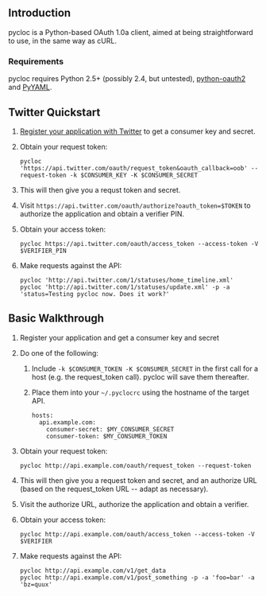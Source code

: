 ## Introduction ##

pycloc is a Python-based OAuth 1.0a client, aimed at being straightforward to use, in the same way as cURL.

### Requirements ###

pycloc requires Python 2.5+ (possibly 2.4, but untested), [python-oauth2](http://github.com/simplegeo/python-oauth2) and [PyYAML](http://pypi.python.org/pypi/PyYAML).

## Twitter Quickstart ##

 1. [Register your application with Twitter](http://dev.twitter.com/apps) to get a consumer key and secret.
 2. Obtain your request token:

        pycloc 'https://api.twitter.com/oauth/request_token&oauth_callback=oob' --request-token -k $CONSUMER_KEY -K $CONSUMER_SECRET

 4. This will then give you a requst token and secret.
 5. Visit `https://api.twitter.com/oauth/authorize?oauth_token=$TOKEN`
    to authorize the application and obtain a verifier PIN.
 6. Obtain your access token:

        pycloc https://api.twitter.com/oauth/access_token --access-token -V $VERIFIER_PIN

 7. Make requests against the API:

        pycloc 'http://api.twitter.com/1/statuses/home_timeline.xml'
        pycloc 'http://api.twitter.com/1/statuses/update.xml' -p -a 'status=Testing pycloc now. Does it work?'


## Basic Walkthrough ##

 1. Register your application and get a consumer key and secret
 2. Do one of the following:
     1. Include `-k $CONSUMER_TOKEN -K $CONSUMER_SECRET` in the first call for a
        host (e.g. the request_token call). pycloc will save them thereafter.

     2. Place them into your `~/.pyclocrc` using the hostname of the target API.

            hosts:
              api.example.com:
                consumer-secret: $MY_CONSUMER_SECRET
                consumer-token: $MY_CONSUMER_TOKEN

 3. Obtain your request token:

        pycloc http://api.example.com/oauth/request_token --request-token

 4. This will then give you a request token and secret, and an authorize URL (based on the request_token URL -- adapt as necessary).
 5. Visit the authorize URL, authorize the application and obtain a verifier.
 6. Obtain your access token:

        pycloc http://api.example.com/oauth/access_token --access-token -V $VERIFIER

 7. Make requests against the API:

        pycloc http://api.example.com/v1/get_data
        pycloc http://api.example.com/v1/post_something -p -a 'foo=bar' -a 'bz=quux'

